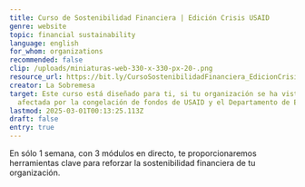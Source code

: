 ```yaml
---
title: Curso de Sostenibilidad Financiera | Edición Crisis USAID
genre: website
topic: financial sustainability
language: english
for_whom: organizations
recommended: false
clip: /uploads/miniaturas-web-330-x-330-px-20-.png
resource_url: https://bit.ly/CursoSostenibilidadFinanciera_EdicionCrisisUSAID
creator: La Sobremesa
target: Este curso está diseñado para ti, si tu organización se ha visto
  afectada por la congelación de fondos de USAID y el Departamento de Estado.
lastmod: 2025-03-01T00:13:25.113Z
draft: false
entry: true
---
```

En sólo 1 semana, con 3 módulos en directo, te proporcionaremos herramientas clave para reforzar la sostenibilidad financiera de tu organización.